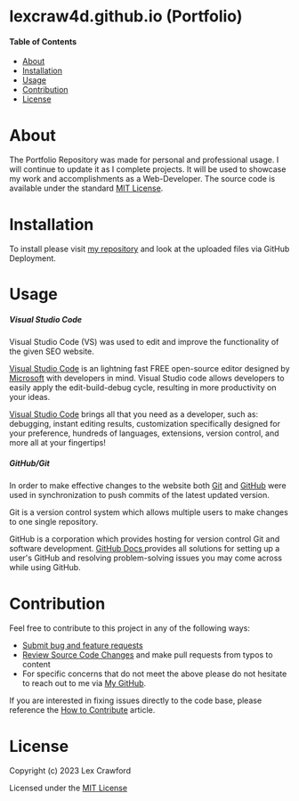 # lexcraw4d.github.io (Portfolio)
#### Table of Contents
* [About](#About)
* [Installation](#Installation)
* [Usage](#Usage)
* [Contribution](#Contribution)
* [License](#License)

# About
The Portfolio Repository was made for personal and professional usage. I will continue to update it as I complete projects. It will be used to showcase my work and accomplishments as a Web-Developer. The source code is available under the standard [MIT License](https://github.com/lexcraw4d/lexcraw4d.github.io/blob/main/LICENSE.txt).

# Installation
To install please visit [my repository](https://github.com/lexcraw4d/lexcraw4d.github.io) and look at the uploaded files via GitHub Deployment. 

# Usage
##### Visual Studio Code
Visual Studio Code (VS) was used to edit and improve the functionality of the given SEO website.

[Visual Studio Code](https://code.visualstudio.com/) is an lightning fast FREE open-source editor designed by [Microsoft](https://www.microsoft.com/en-us/) with developers in mind. Visual Studio code allows developers to easily apply the edit-build-debug cycle, resulting in more productivity on your ideas.

[Visual Studio Code](https://code.visualstudio.com/) brings all that you need as a developer, such as: debugging, instant editing results, customization specifically designed for your preference, hundreds of languages, extensions, version control, and more all at your fingertips!

##### GitHub/Git

In order to make effective changes to the website both [Git](https://gitforwindows.org/) and [GitHub](https://github.com/) were used in synchronization to push commits of the latest updated version. 

Git is a version control system which allows multiple users to make changes to one single repository.

GitHub is a corporation which provides hosting for version control Git and software development. [GitHub Docs ](https://docs.github.com/en/free-pro-team@latest/github/setting-up-and-managing-your-github-user-account/managing-user-account-settings) provides all solutions for setting up a user's GitHub and resolving problem-solving issues you may come across while using GitHub.


# Contribution
Feel free to contribute to this project in any of the following ways: 
* [Submit bug and feature requests](https://github.com/lexcraw4d/lexcraw4d.github.io/issues)
* [Review Source Code Changes](https://github.com/lexcraw4d/lexcraw4d.github.io/pulls) and make pull requests from typos to content
* For specific concerns that do not meet the above please do not hesitate to reach out to me via [My GitHub](https://github.com/lexcraw4d).

If you are interested in fixing issues directly to the code base, please reference the [How to Contribute](https://github.com/microsoft/vscode/wiki/How-to-Contribute) article.


# License
Copyright (c) 2023 Lex Crawford

Licensed under the [MIT License](https://github.com/lexcraw4d/lexcraw4d.github.io/blob/main/LICENSE.txt)

